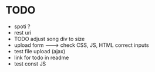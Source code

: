 # TODO
<ul>
	<li>spoti ?</li>
	<li>rest uri</li>
	<li>TODO adjust song div to size</li>
	<li>upload form ---> check CSS, JS, HTML correct inputs</li>
	<li>test file upload (ajax)</li>
	<li>link for todo in readme</li>
	<li>test const JS</li>
</ul>
